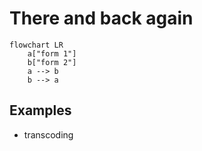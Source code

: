 # There and back again

```mermaid
flowchart LR
    a["form 1"]
    b["form 2"]
    a --> b
    b --> a
```

## Examples

- transcoding
